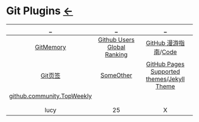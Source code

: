# Git Plugins  [←](index.md)

| _ | _ | _ |
|:---:|:---:|:---:|
| [GitMemory](https://gitmemory.com/) | [Github Users Global Ranking](https://wangchujiang.com/github-rank/index.html) | [GitHub 漫游指南](https://github.phodal.com/)/[Code](https://github.com/phodal/github) |
| [Git页签](https://github.blog/2008-12-19-github-ribbons/) | [SomeOther](https://www.cnblogs.com/ECJTUACM-873284962/p/12274087.html) | [GitHub Pages Supported themes](https://pages.github.com/themes/)/[Jekyll Theme](https://jekyllrb.com/docs/themes/) |
| [github.community.TopWeekly](https://github.community/top/weekly) | []() | []() |
| []() | []() | []() |
| []() | []() | []() |
| lucy | 25 | X |


